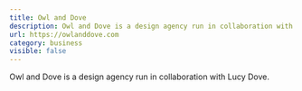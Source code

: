 ```yaml
---
title: Owl and Dove
description: Owl and Dove is a design agency run in collaboration with Lucy Dove.
url: https://owlanddove.com
category: business
visible: false
---
```


Owl and Dove is a design agency run in collaboration with Lucy Dove.
